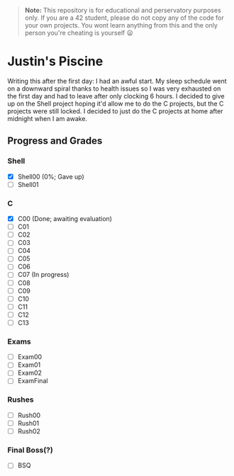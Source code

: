 > **Note:** This repository is for educational and perservatory purposes only. If you are a 42 student, please do not copy any of the code for your own projects. You wont learn anything from this and the only person you're cheating is yourself :frowning:

# Justin's Piscine
Writing this after the first day: I had an awful start. My sleep schedule went on a downward spiral thanks to health issues so I was very exhausted on the first day and had to leave after only clocking 6 hours. I decided to give up on the Shell project hoping it'd allow me to do the C projects, but the C projects were still locked. I decided to just do the C projects at home after midnight when I am awake.

## Progress and Grades

### Shell
- [x] Shell00 (0%; Gave up)
- [ ] Shell01

### C
- [x] C00 (Done; awaiting evaluation)
- [ ] C01
- [ ] C02
- [ ] C03
- [ ] C04
- [ ] C05
- [ ] C06
- [ ] C07 (In progress)
- [ ] C08
- [ ] C09
- [ ] C10
- [ ] C11
- [ ] C12
- [ ] C13

### Exams
- [ ] Exam00
- [ ] Exam01
- [ ] Exam02
- [ ] ExamFinal

### Rushes
- [ ] Rush00
- [ ] Rush01
- [ ] Rush02
  
### Final Boss(?)
- [ ] BSQ
